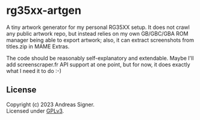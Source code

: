 # rg35xx-artgen

A tiny artwork generator for my personal RG35XX setup. It does not crawl any
public artwork repo, but instead relies on my own GB/GBC/GBA ROM manager
being able to export artwork; also, it can extract screenshots from 
titles.zip in MAME Extras.

The code should be reasonably self-explanatory and extendable. Maybe I'll
add screenscraper.fr API support at one point, but for now, it does exactly
what I need it to do :-)

## License
Copyright (c) 2023 Andreas Signer.  
Licensed under [GPLv3](https://www.gnu.org/licenses/gpl-3.0).
